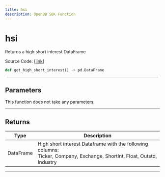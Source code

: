 ```yaml
---
title: hsi
description: OpenBB SDK Function
---
```


# hsi

Returns a high short interest DataFrame

Source Code: [[link](https://github.com/OpenBB-finance/OpenBBTerminal/tree/main/openbb_terminal/stocks/dark_pool_shorts/shortinterest_model.py#L18)]

```python
def get_high_short_interest() -> pd.DataFrame
```

---

## Parameters

This function does not take any parameters.

---

## Returns

| Type | Description |
| ---- | ----------- |
| DataFrame | High short interest Dataframe with the following columns:<br/>Ticker, Company, Exchange, ShortInt, Float, Outstd, Industry |
---

